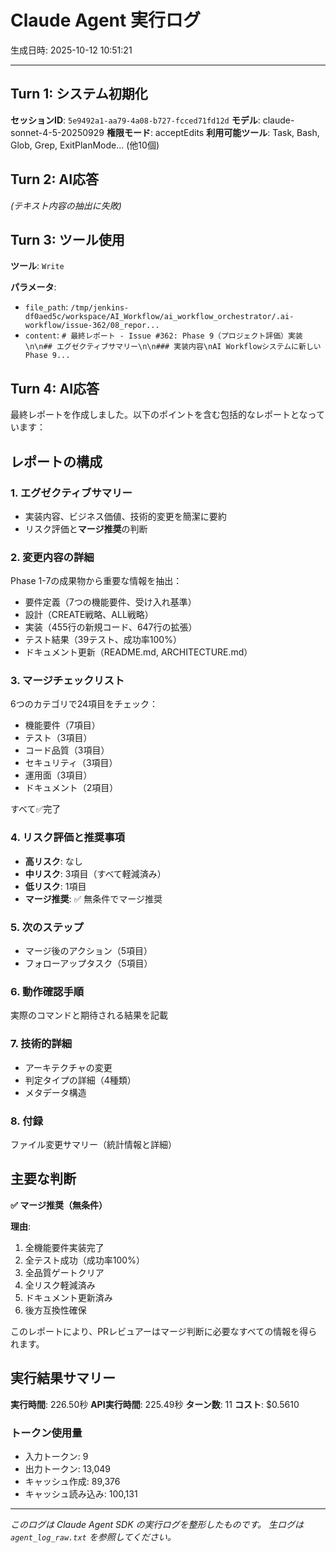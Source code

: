# Claude Agent 実行ログ

生成日時: 2025-10-12 10:51:21

---

## Turn 1: システム初期化

**セッションID**: `5e9492a1-aa79-4a08-b727-fcced71fd12d`
**モデル**: claude-sonnet-4-5-20250929
**権限モード**: acceptEdits
**利用可能ツール**: Task, Bash, Glob, Grep, ExitPlanMode... (他10個)

## Turn 2: AI応答

*(テキスト内容の抽出に失敗)*

## Turn 3: ツール使用

**ツール**: `Write`

**パラメータ**:
- `file_path`: `/tmp/jenkins-df0aed5c/workspace/AI_Workflow/ai_workflow_orchestrator/.ai-workflow/issue-362/08_repor...`
- `content`: `# 最終レポート - Issue #362: Phase 9（プロジェクト評価）実装\n\n## エグゼクティブサマリー\n\n### 実装内容\nAI Workflowシステムに新しいPhase 9...`

## Turn 4: AI応答

最終レポートを作成しました。以下のポイントを含む包括的なレポートとなっています：

## レポートの構成

### 1. エグゼクティブサマリー
- 実装内容、ビジネス価値、技術的変更を簡潔に要約
- リスク評価と**マージ推奨**の判断

### 2. 変更内容の詳細
Phase 1-7の成果物から重要な情報を抽出：
- 要件定義（7つの機能要件、受け入れ基準）
- 設計（CREATE戦略、ALL戦略）
- 実装（455行の新規コード、647行の拡張）
- テスト結果（39テスト、成功率100%）
- ドキュメント更新（README.md, ARCHITECTURE.md）

### 3. マージチェックリスト
6つのカテゴリで24項目をチェック：
- 機能要件（7項目）
- テスト（3項目）
- コード品質（3項目）
- セキュリティ（3項目）
- 運用面（3項目）
- ドキュメント（2項目）

すべて✅完了

### 4. リスク評価と推奨事項
- **高リスク**: なし
- **中リスク**: 3項目（すべて軽減済み）
- **低リスク**: 1項目
- **マージ推奨**: ✅ 無条件でマージ推奨

### 5. 次のステップ
- マージ後のアクション（5項目）
- フォローアップタスク（5項目）

### 6. 動作確認手順
実際のコマンドと期待される結果を記載

### 7. 技術的詳細
- アーキテクチャの変更
- 判定タイプの詳細（4種類）
- メタデータ構造

### 8. 付録
ファイル変更サマリー（統計情報と詳細）

## 主要な判断

**✅ マージ推奨（無条件）**

**理由**:
1. 全機能要件実装完了
2. 全テスト成功（成功率100%）
3. 全品質ゲートクリア
4. 全リスク軽減済み
5. ドキュメント更新済み
6. 後方互換性確保

このレポートにより、PRレビュアーはマージ判断に必要なすべての情報を得られます。

## 実行結果サマリー

**実行時間**: 226.50秒
**API実行時間**: 225.49秒
**ターン数**: 11
**コスト**: $0.5610

### トークン使用量
- 入力トークン: 9
- 出力トークン: 13,049
- キャッシュ作成: 89,376
- キャッシュ読み込み: 100,131

---

*このログは Claude Agent SDK の実行ログを整形したものです。*
*生ログは `agent_log_raw.txt` を参照してください。*